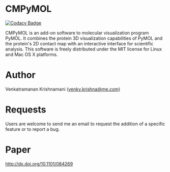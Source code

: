 CMPyMOL
=======

[![Codacy Badge](https://api.codacy.com/project/badge/Grade/c221511e4f6b4ac39a46013eabecd56c)](https://www.codacy.com/app/emptyewer/CMPyMOL?utm_source=github.com&utm_medium=referral&utm_content=emptyewer/CMPyMOL&utm_campaign=badger)

CMPyMOL is an add-on software to molecular visualization program PyMOL. It combines the protein 3D visualization capabilities of PyMOL and the protein's 2D contact map with an interactive interface for scientific analysis. This software is freely distributed under the MIT license for Linux and Mac OS X platforms.

Author
======
Venkatramanan Krishnamani (venky.krishna@me.com)

Requests
========
Users are welcome to send me an email to request the addition of a specific feature or to report a bug.

Paper
=====

http://dx.doi.org/10.1101/084269
